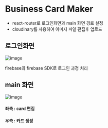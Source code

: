 # Business Card Maker
- react-router로 로그인화면과 main 화면 경로 설정
- cloudinary를 사용하여 이미지 파일 편집후 업로드

## 로그인화면
![image](https://user-images.githubusercontent.com/29043322/114352718-26ef6900-9ba7-11eb-91c7-03cf09d34e93.png)

firebase의 firebase SDK로 로그인 과정 처리

## main 화면
![image](https://user-images.githubusercontent.com/29043322/114346493-872ddd00-9b9e-11eb-9b52-6d02554b21a1.png)
#### 좌측 : card 편집
#### 우측 : 카드 생성
